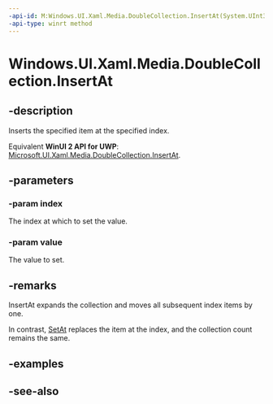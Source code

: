 ```yaml
---
-api-id: M:Windows.UI.Xaml.Media.DoubleCollection.InsertAt(System.UInt32,System.Double)
-api-type: winrt method
---
```


<!-- Method syntax
public void InsertAt(System.UInt32 index, System.Double value)
-->

# Windows.UI.Xaml.Media.DoubleCollection.InsertAt

## -description
Inserts the specified item at the specified index.

Equivalent **WinUI 2 API for UWP**: [Microsoft.UI.Xaml.Media.DoubleCollection.InsertAt](/windows/winui/api/microsoft.ui.xaml.media.doublecollection.insertat).

## -parameters
### -param index
The index at which to set the value.

### -param value
The value to set.

## -remarks
InsertAt expands the collection and moves all subsequent index items by one.

In contrast, [SetAt](doublecollection_setat_3192640.md) replaces the item at the index, and the collection count remains the same.

## -examples

## -see-also
